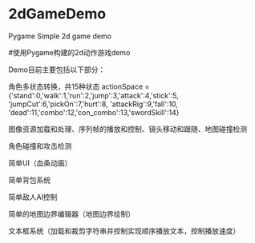# 2dGameDemo
Pygame Simple 2d game demo

#使用Pygame构建的2d动作游戏demo

Demo目前主要包括以下部分：

角色多状态转换，共15种状态
actionSpace = {'stand':0,'walk':1,'run':2,'jump':3,'attack':4,'stick':5, 
'jumpCut':6,'pickOn':7,'hurt':8, 'attackRig':9,'fall':10,
'dead':11,'combo':12,'con_combo':13,'swordSkill':14}

图像资源加载和处理、序列帧的播放和控制、镜头移动和跟随、地图碰撞检测

角色碰撞和攻击检测

简单UI（血条动画）

简单背包系统

简单敌人AI控制

简单的地图边界编辑器（地图边界绘制）

文本框系统（加载和裁剪字符串并控制实现顺序播放文本，控制播放速度）
